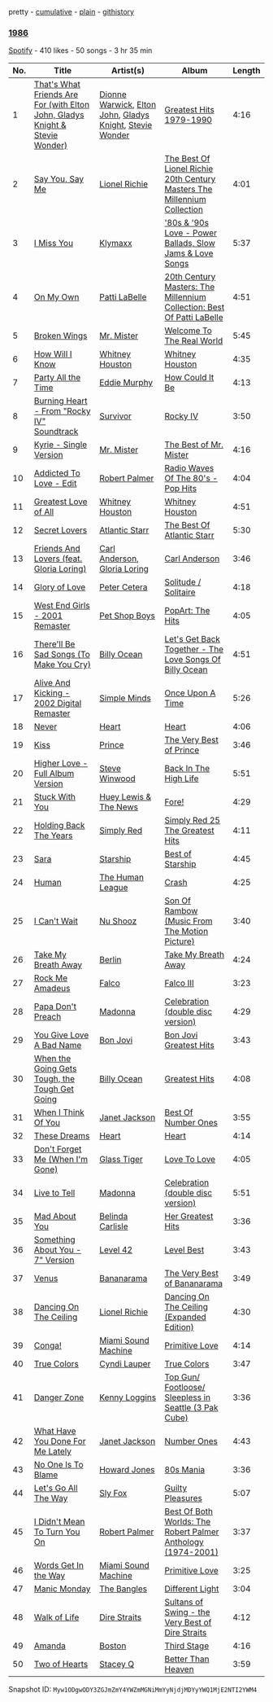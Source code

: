 pretty - [cumulative](/playlists/cumulative/3GM3OMvut5VuRht0dr8GJX.md) - [plain](/playlists/plain/3GM3OMvut5VuRht0dr8GJX) - [githistory](https://github.githistory.xyz/mackorone/spotify-playlist-archive/blob/main/playlists/plain/3GM3OMvut5VuRht0dr8GJX)

### [1986](https://open.spotify.com/playlist/3GM3OMvut5VuRht0dr8GJX)

> 

[Spotify](https://open.spotify.com/user/spotify) - 410 likes - 50 songs - 3 hr 35 min

| No. | Title | Artist(s) | Album | Length |
|---|---|---|---|---|
| 1 | [That's What Friends Are For \(with Elton John, Gladys Knight & Stevie Wonder\)](https://open.spotify.com/track/1cOj24fUMnBSXhtp7waHVW) | [Dionne Warwick](https://open.spotify.com/artist/2JSjCHK79gdaiPWdKiNUNp), [Elton John](https://open.spotify.com/artist/3PhoLpVuITZKcymswpck5b), [Gladys Knight](https://open.spotify.com/artist/2aXiJJHJei5BmCykxI37y0), [Stevie Wonder](https://open.spotify.com/artist/7guDJrEfX3qb6FEbdPA5qi) | [Greatest Hits 1979\-1990](https://open.spotify.com/album/0HpZFxWfSL8V4wzEtUvGFo) | 4:16 |
| 2 | [Say You, Say Me](https://open.spotify.com/track/36W7sqM1qkSJArXhlVMWAi) | [Lionel Richie](https://open.spotify.com/artist/3gMaNLQm7D9MornNILzdSl) | [The Best Of Lionel Richie 20th Century Masters The Millennium Collection](https://open.spotify.com/album/6UaOmeGGHUSHyy3F4ngAwa) | 4:01 |
| 3 | [I Miss You](https://open.spotify.com/track/0NFXlV3K5lZzGTPnWhalXH) | [Klymaxx](https://open.spotify.com/artist/2wh5Qu35PjDbJBqAv65RGa) | ['80s & '90s Love \- Power Ballads, Slow Jams & Love Songs](https://open.spotify.com/album/4KHTMXXAAPPpDwVzRmsiis) | 5:37 |
| 4 | [On My Own](https://open.spotify.com/track/5lQyKTM5MZsrObdRbIjJv4) | [Patti LaBelle](https://open.spotify.com/artist/0ty0xha1dbprYIUAQufkFn) | [20th Century Masters: The Millennium Collection: Best Of Patti LaBelle](https://open.spotify.com/album/2OK1pukLZGIHosu05lpkvS) | 4:51 |
| 5 | [Broken Wings](https://open.spotify.com/track/63nVsCAdxu9OdeRhe58wiE) | [Mr\. Mister](https://open.spotify.com/artist/7Bah8E0kCETqEpAHI6CPzQ) | [Welcome To The Real World](https://open.spotify.com/album/1vmioa1hsabaxkYnYKROT1) | 5:45 |
| 6 | [How Will I Know](https://open.spotify.com/track/5tdKaKLnC4SgtDZ6RlWeal) | [Whitney Houston](https://open.spotify.com/artist/6XpaIBNiVzIetEPCWDvAFP) | [Whitney Houston](https://open.spotify.com/album/2MH37enG6IPvNK5QFLyKes) | 4:35 |
| 7 | [Party All the Time](https://open.spotify.com/track/6N5DRCQUSXT1qQqmqsO92B) | [Eddie Murphy](https://open.spotify.com/artist/1Zq8pfBl4ejCMrWdeAdphc) | [How Could It Be](https://open.spotify.com/album/2ghvihRomDb37X59VK6hp5) | 4:13 |
| 8 | [Burning Heart \- From "Rocky IV" Soundtrack](https://open.spotify.com/track/2avaSeKHI5l4sLruVfLdi2) | [Survivor](https://open.spotify.com/artist/26bcq2nyj5GB7uRr558iQg) | [Rocky IV](https://open.spotify.com/album/3t3BbpFJiGcXl4jI5CRLLA) | 3:50 |
| 9 | [Kyrie \- Single Version](https://open.spotify.com/track/5BXj1QDRU77J1ngVavG1tI) | [Mr\. Mister](https://open.spotify.com/artist/7Bah8E0kCETqEpAHI6CPzQ) | [The Best of Mr\. Mister](https://open.spotify.com/album/0qCccU99b8JabM1xPpWJKh) | 4:16 |
| 10 | [Addicted To Love \- Edit](https://open.spotify.com/track/5qUliRaqliPfqrG3oQrp72) | [Robert Palmer](https://open.spotify.com/artist/530Sdm7eqqzWBdDmILMgnu) | [Radio Waves Of The 80's \- Pop Hits](https://open.spotify.com/album/5jyYlJdBiy75c2SBe0xq9K) | 4:04 |
| 11 | [Greatest Love of All](https://open.spotify.com/track/6yJxCltgtmGxIgKOS6ndnu) | [Whitney Houston](https://open.spotify.com/artist/6XpaIBNiVzIetEPCWDvAFP) | [Whitney Houston](https://open.spotify.com/album/2MH37enG6IPvNK5QFLyKes) | 4:51 |
| 12 | [Secret Lovers](https://open.spotify.com/track/4xwllvf4zL43zIj8K7H6zd) | [Atlantic Starr](https://open.spotify.com/artist/2YdVmtVBpIrv0N6WiBzSqm) | [The Best Of Atlantic Starr](https://open.spotify.com/album/31j5ZI5u1bMPFwdWWe7g6D) | 5:30 |
| 13 | [Friends And Lovers \(feat\. Gloria Loring\)](https://open.spotify.com/track/19u5G7pWq3Nj6lQiP4W4Hp) | [Carl Anderson](https://open.spotify.com/artist/7Bp4xXabhvbSB51SK3LJim), [Gloria Loring](https://open.spotify.com/artist/4OvZ8Dx72DO6lo6DRL6vjK) | [Carl Anderson](https://open.spotify.com/album/1bsg5MNMpHiXh6atVjXWv6) | 3:46 |
| 14 | [Glory of Love](https://open.spotify.com/track/1eyq8cjUQ2daFthW2PC2GM) | [Peter Cetera](https://open.spotify.com/artist/5xWPOujQqd4wXyB08slZ9Z) | [Solitude / Solitaire](https://open.spotify.com/album/1O2sEdKLsSHROEyYgUQmnb) | 4:18 |
| 15 | [West End Girls \- 2001 Remaster](https://open.spotify.com/track/3aQ06wb25CWisjA91kqgB4) | [Pet Shop Boys](https://open.spotify.com/artist/2ycnb8Er79LoH2AsR5ldjh) | [PopArt: The Hits](https://open.spotify.com/album/4wcFyCDvWuIAIIfemgtNUv) | 4:05 |
| 16 | [There'll Be Sad Songs \(To Make You Cry\)](https://open.spotify.com/track/0C8lgaKDpwGiPmUU9unT33) | [Billy Ocean](https://open.spotify.com/artist/5IDs1CK15HegSAhGEbSYXo) | [Let's Get Back Together \- The Love Songs Of Billy Ocean](https://open.spotify.com/album/6utd3gcqp662C70CoTKplv) | 4:51 |
| 17 | [Alive And Kicking \- 2002 Digital Remaster](https://open.spotify.com/track/2phcupbmqItBvC3OnsHQLF) | [Simple Minds](https://open.spotify.com/artist/6hN9F0iuULZYWXppob22Aj) | [Once Upon A Time](https://open.spotify.com/album/3QvvO6qqh3kIykcuVyKzTi) | 5:26 |
| 18 | [Never](https://open.spotify.com/track/4Jg1nU6FYvCWkqFw8Kr4bO) | [Heart](https://open.spotify.com/artist/34jw2BbxjoYalTp8cJFCPv) | [Heart](https://open.spotify.com/album/1VEQ2mal6ULVnEbk04b6Gp) | 4:06 |
| 19 | [Kiss](https://open.spotify.com/track/28S2K2KIvnZ9H6AyhRtenm) | [Prince](https://open.spotify.com/artist/5a2EaR3hamoenG9rDuVn8j) | [The Very Best of Prince](https://open.spotify.com/album/5oQClEU6YXiVoaz4ZTmOOO) | 3:46 |
| 20 | [Higher Love \- Full Album Version](https://open.spotify.com/track/1vhNjOtmfgoGy4J6ijCUSS) | [Steve Winwood](https://open.spotify.com/artist/5gxynDEKwNDgxGJmJjZyte) | [Back In The High Life](https://open.spotify.com/album/3O59NzKXBD0NGaqpDtVjie) | 5:51 |
| 21 | [Stuck With You](https://open.spotify.com/track/2cFl7utlqyZjCXN1G5nRvA) | [Huey Lewis & The News](https://open.spotify.com/artist/7A9yZMTrFZcgEWAX2kBfK6) | [Fore!](https://open.spotify.com/album/5L0vaNLbzgP8RIJqs1zamE) | 4:29 |
| 22 | [Holding Back The Years](https://open.spotify.com/track/5q04ftJMH7VjaKEbNUz18u) | [Simply Red](https://open.spotify.com/artist/1fa0cOhromAZdq2xRA4vv8) | [Simply Red 25 The Greatest Hits](https://open.spotify.com/album/0emaOw64y1tYsdwKpWwzvP) | 4:11 |
| 23 | [Sara](https://open.spotify.com/track/6V775dYuMO5BKjo9C3nhqL) | [Starship](https://open.spotify.com/artist/0kObWap02DEg9EAJ3PBxzf) | [Best of Starship](https://open.spotify.com/album/1iUToID4xbYZLLdfr82goF) | 4:45 |
| 24 | [Human](https://open.spotify.com/track/537yo062QIz16oQOgxmul3) | [The Human League](https://open.spotify.com/artist/1aX2dmV8XoHYCOQRxjPESG) | [Crash](https://open.spotify.com/album/5PHV7kFMuDYufMWOy68gNx) | 4:25 |
| 25 | [I Can't Wait](https://open.spotify.com/track/044fQJmT2fZUYcA3BnaOL2) | [Nu Shooz](https://open.spotify.com/artist/2The4Ur661sLPGndcUuuLu) | [Son Of Rambow \(Music From The Motion Picture\)](https://open.spotify.com/album/11N1EkkhbkBS2awMJ7mY4W) | 3:40 |
| 26 | [Take My Breath Away](https://open.spotify.com/track/1hZJcuz9iMoz6tLkFlIaUy) | [Berlin](https://open.spotify.com/artist/2aS6jYh7ysTL1ZUsHneNgM) | [Take My Breath Away](https://open.spotify.com/album/1gwQ8OK1YHKpzIxLKuc1MQ) | 4:24 |
| 27 | [Rock Me Amadeus](https://open.spotify.com/track/1Hs3XZxhdpHrOyiZBB4kEK) | [Falco](https://open.spotify.com/artist/0hLd40hVpRDGENe4KGZLnW) | [Falco III](https://open.spotify.com/album/6hBpEzVhzRn7zd1RILJ3FR) | 3:23 |
| 28 | [Papa Don't Preach](https://open.spotify.com/track/0Oa9Qtd0FuhcmLi3sWTF9F) | [Madonna](https://open.spotify.com/artist/6tbjWDEIzxoDsBA1FuhfPW) | [Celebration \(double disc version\)](https://open.spotify.com/album/43lok9zd7BW5CoYkXZs7S0) | 4:29 |
| 29 | [You Give Love A Bad Name](https://open.spotify.com/track/1MTMedlCphum6mRcd8YzvE) | [Bon Jovi](https://open.spotify.com/artist/58lV9VcRSjABbAbfWS6skp) | [Bon Jovi Greatest Hits](https://open.spotify.com/album/0C8Poy7zwJ1kQh2sldyvHm) | 3:43 |
| 30 | [When the Going Gets Tough, the Tough Get Going](https://open.spotify.com/track/6QyYTRZCrzjAUqchxGC91x) | [Billy Ocean](https://open.spotify.com/artist/5IDs1CK15HegSAhGEbSYXo) | [Greatest Hits](https://open.spotify.com/album/6O86TIFuVxSpIp0VnO71ZU) | 4:08 |
| 31 | [When I Think Of You](https://open.spotify.com/track/2oeha2Y6cQIw1LyhUWSjjq) | [Janet Jackson](https://open.spotify.com/artist/4qwGe91Bz9K2T8jXTZ815W) | [Best Of Number Ones](https://open.spotify.com/album/2nluxUhos0yCqlpXazGSVF) | 3:55 |
| 32 | [These Dreams](https://open.spotify.com/track/5fRTUCS48zwiGai2Ku8gSg) | [Heart](https://open.spotify.com/artist/34jw2BbxjoYalTp8cJFCPv) | [Heart](https://open.spotify.com/album/1VEQ2mal6ULVnEbk04b6Gp) | 4:14 |
| 33 | [Don't Forget Me \(When I'm Gone\)](https://open.spotify.com/track/3j6oEEPaUMzzw5i7gFIGDb) | [Glass Tiger](https://open.spotify.com/artist/53RaPTbZOx2mBoZD6LLWIv) | [Love To Love](https://open.spotify.com/album/6AbPhbIJmobHvCx7yH8YM9) | 4:05 |
| 34 | [Live to Tell](https://open.spotify.com/track/0OjKjWYMF8nrcHX8kj8D45) | [Madonna](https://open.spotify.com/artist/6tbjWDEIzxoDsBA1FuhfPW) | [Celebration \(double disc version\)](https://open.spotify.com/album/43lok9zd7BW5CoYkXZs7S0) | 5:51 |
| 35 | [Mad About You](https://open.spotify.com/track/6v9oV4RpWKJ5qbpAZqKqtZ) | [Belinda Carlisle](https://open.spotify.com/artist/7xkAwz0bQTGDSbkofyQt3U) | [Her Greatest Hits](https://open.spotify.com/album/7GivFffZAIHYTe4OftgIjL) | 3:36 |
| 36 | [Something About You \- 7" Version](https://open.spotify.com/track/2uXewDKMktNkkMfotqSxN6) | [Level 42](https://open.spotify.com/artist/0L9xkvBPcEp1nrhDrodxc5) | [Level Best](https://open.spotify.com/album/43lw3eUmzsmn3YSxUiMY9x) | 3:43 |
| 37 | [Venus](https://open.spotify.com/track/4kxOMXF9aVjztdBVM12gbn) | [Bananarama](https://open.spotify.com/artist/3sc7iUG1Wwpwx7bHeZolgx) | [The Very Best of Bananarama](https://open.spotify.com/album/6uhTVtzDPWB4kgiV6QMh4z) | 3:49 |
| 38 | [Dancing On The Ceiling](https://open.spotify.com/track/0snPJPxkk0MbTc0xeUvAPt) | [Lionel Richie](https://open.spotify.com/artist/3gMaNLQm7D9MornNILzdSl) | [Dancing On The Ceiling \(Expanded Edition\)](https://open.spotify.com/album/5IvqScO5vIXQ2zrxtpCVHf) | 4:30 |
| 39 | [Conga!](https://open.spotify.com/track/3FdHgoJbH3DXNtGLh56pFu) | [Miami Sound Machine](https://open.spotify.com/artist/18xgcedCGxFbqLbIQn5R8F) | [Primitive Love](https://open.spotify.com/album/70ziXyCSplSPUpFmq9kh6M) | 4:14 |
| 40 | [True Colors](https://open.spotify.com/track/2A6yzRGMgSQCUapR2ptm6A) | [Cyndi Lauper](https://open.spotify.com/artist/2BTZIqw0ntH9MvilQ3ewNY) | [True Colors](https://open.spotify.com/album/31TRqoVBTQi0lzlPLtvINn) | 3:47 |
| 41 | [Danger Zone](https://open.spotify.com/track/1GYYqJlTVKrz6NUMbokAYm) | [Kenny Loggins](https://open.spotify.com/artist/3Y3xIwWyq5wnNHPp5gPjOW) | [Top Gun/ Footloose/ Sleepless in Seattle \(3 Pak Cube\)](https://open.spotify.com/album/5mH6R8uFW8C6YsyT1bBDk2) | 3:36 |
| 42 | [What Have You Done For Me Lately](https://open.spotify.com/track/586bkJBqAeLkTy4n1pb8nH) | [Janet Jackson](https://open.spotify.com/artist/4qwGe91Bz9K2T8jXTZ815W) | [Number Ones](https://open.spotify.com/album/72AKESbPVJH2P2lq7i1owF) | 4:43 |
| 43 | [No One Is To Blame](https://open.spotify.com/track/1U2C1dJY7GIyx87KNzfVbK) | [Howard Jones](https://open.spotify.com/artist/6loBF9iQdE11WSX29fNKqY) | [80s Mania](https://open.spotify.com/album/5hgzC9IxDx8wcos3LTGrCh) | 3:36 |
| 44 | [Let's Go All The Way](https://open.spotify.com/track/2qxrA7khrMA6icoq9cn2wY) | [Sly Fox](https://open.spotify.com/artist/6wU099wsnfSuP0lxWc0jgt) | [Guilty Pleasures](https://open.spotify.com/album/39Fjjtbpt4dvlBeN9SX95r) | 5:07 |
| 45 | [I Didn't Mean To Turn You On](https://open.spotify.com/track/7DGIv9rjJSL7Bfls23QMeh) | [Robert Palmer](https://open.spotify.com/artist/530Sdm7eqqzWBdDmILMgnu) | [Best Of Both Worlds: The Robert Palmer Anthology \(1974\-2001\)](https://open.spotify.com/album/7k4OkVUV9POKeujFb1UXH0) | 3:37 |
| 46 | [Words Get In the Way](https://open.spotify.com/track/5xbqrbNPBTAOGDA6GD3O46) | [Miami Sound Machine](https://open.spotify.com/artist/18xgcedCGxFbqLbIQn5R8F) | [Primitive Love](https://open.spotify.com/album/70ziXyCSplSPUpFmq9kh6M) | 3:25 |
| 47 | [Manic Monday](https://open.spotify.com/track/5KYoPa5akZxiCn38xelbqI) | [The Bangles](https://open.spotify.com/artist/51l0uqRxGaczYr4271pVIC) | [Different Light](https://open.spotify.com/album/3hT7UdiMQ2FtQp9BDXFqXl) | 3:04 |
| 48 | [Walk of Life](https://open.spotify.com/track/5ij84aZDvRN4zSHSh2L6pl) | [Dire Straits](https://open.spotify.com/artist/0WwSkZ7LtFUFjGjMZBMt6T) | [Sultans of Swing \- the Very Best of Dire Straits](https://open.spotify.com/album/3Rk48nd3gDgBIq0uYT98AS) | 4:12 |
| 49 | [Amanda](https://open.spotify.com/track/4gpext9x0CbdD9NWaa4nDj) | [Boston](https://open.spotify.com/artist/29kkCKKGXheHuoO829FxWK) | [Third Stage](https://open.spotify.com/album/3ZjhhUHc4jFc6ZOTchjXsv) | 4:16 |
| 50 | [Two of Hearts](https://open.spotify.com/track/2dURQIBrw3XcHyVZlfdpC1) | [Stacey Q](https://open.spotify.com/artist/3q8tRS0hCMVCylgKAoA0ya) | [Better Than Heaven](https://open.spotify.com/album/71st36nPTXAgWnEaNg9AZa) | 3:59 |

Snapshot ID: `Myw1ODgwODY3ZGJmZmY4YWZmMGNiMmYyNjdjMDYyYWQ1MjE2NTI2YWM4`
